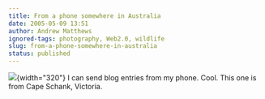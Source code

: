 ```yaml
---
title: From a phone somewhere in Australia
date: 2005-05-09 13:51
author: Andrew Matthews
ignored-tags: photography, Web2.0, wildlife
slug: from-a-phone-somewhere-in-australia
status: published
---
```


![](http://photos1.blogger.com/blogger/6860/929/0/Image%2848%29-772705.jpg){width="320"}
I can send blog entries from my phone. Cool.
This one is from Cape Schank, Victoria.
